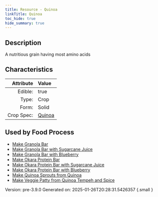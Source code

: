 ```yaml
---
title: Resource - Quinoa
linkTitle: Quinoa
toc_hide: true
hide_summary: true
---
```


## Description
A nutritious grain&#10;&#9;&#9;having most amino acids

## Characteristics

| Attribute      | Value |
|--------:|:------|
|Edible:|true|
|Type:|Crop|
|Form:|Solid|
|Crop Spec:|[Quinoa](/docs/definitions/crop/quinoa)|
 



    
## Used by Food Process

- [Make Granola Bar](/docs/definitions/food/make-granola-bar)
- [Make Granola Bar with Sugarcane Juice](/docs/definitions/food/make-granola-bar-with-sugarcane-juice)
- [Make Granola Bar with Blueberry](/docs/definitions/food/make-granola-bar-with-blueberry)
- [Make Okara Protein Bar](/docs/definitions/food/make-okara-protein-bar)
- [Make Okara Protein Bar with Sugarcane Juice](/docs/definitions/food/make-okara-protein-bar-with-sugarcane-juice)
- [Make Okara Protein Bar with Blueberry](/docs/definitions/food/make-okara-protein-bar-with-blueberry)
- [Make Quinoa Sprouts from Quinoa](/docs/definitions/food/make-quinoa-sprouts-from-quinoa)
- [Make Veggie Patty from Quinoa Tempeh and Spice](/docs/definitions/food/make-veggie-patty-from-quinoa-tempeh-and-spice)


Version: pre-3.9.0 Generated on: 2025-01-26T20:28:31.5426357
{.small }
